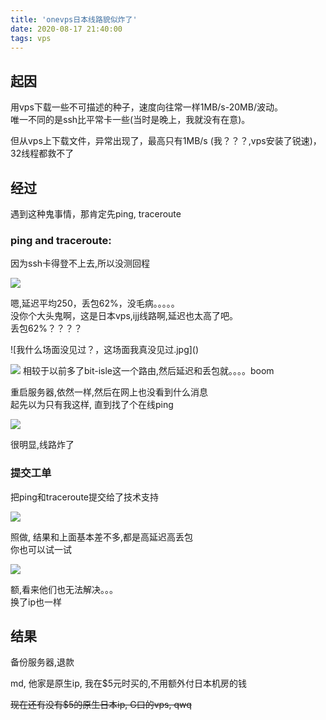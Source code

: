```yaml
---
title: 'onevps日本线路貌似炸了'
date: 2020-08-17 21:40:00
tags: vps
---
```


## 起因
用vps下载一些不可描述的种子，速度向往常一样1MB/s-20MB/波动。  
唯一不同的是ssh比平常卡一些(当时是晚上，我就没有在意)。  

但从vps上下载文件，异常出现了，最高只有1MB/s (我？？？,vps安装了锐速)，32线程都救不了
<!--more-->
## 经过
遇到这种鬼事情，那肯定先ping, traceroute  

### ping and traceroute:  

因为ssh卡得登不上去,所以没测回程

![](https://nworm.icu/pan/%E5%9B%BE%E7%89%87/ping194.156.230.211.png)

嗯,延迟平均250，丢包62%，没毛病。。。。。  
没你个大头鬼啊，这是日本vps,ijj线路啊,延迟也太高了吧。  
丢包62%？？？？  

![我什么场面没见过？，这场面我真没见过.jpg]\()

![](https://nworm.icu/pan/%E5%9B%BE%E7%89%87/route194.156.230.211.png)
相较于以前多了bit-isle这一个路由,然后延迟和丢包就。。。。boom  

重启服务器,依然一样,然后在网上也没看到什么消息  
起先以为只有我这样, 直到找了个在线ping  

![](https://nworm.icu/pan/%E5%9B%BE%E7%89%87/ping194.156.230.211-2.png)

很明显,线路炸了

### 提交工单
把ping和traceroute提交给了技术支持

![](https://nworm.icu/pan/图片/onevps-support-1.png)

照做, 结果和上面基本差不多,都是高延迟高丢包  
你也可以试一试  

![](https://nworm.icu/pan/%E5%9B%BE%E7%89%87/onevps-support-2.png)

额,看来他们也无法解决。。。  
换了ip也一样

## 结果
备份服务器,退款

md, 他家是原生ip, 我在$5元时买的,不用额外付日本机房的钱  

~~现在还有没有$5的原生日本ip, G口的vps,  qwq~~
